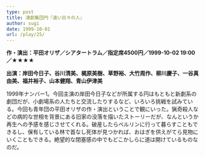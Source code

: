 ```yaml
---
type: post
title: 演劇集団円『遠い日々の人』
author: sugi
date: 1999-10-01
url: /play/25/
---
```

**作・演出：平田オリザ／シアタートラム／指定席4500円／1999-10-02 19:00／★★★★**

**出演：岸田今日子、谷川清美、梶原美樹、草野裕、大竹周作、柳川慶子、一谷真由美、福井裕子、山本健翔、青山伊津美**

1999年ナンバー1。今回主演の岸田今日子などが所属する円はもともと新劇系の劇団だが、小劇場系の人たちと交流したりするなど、いろいろ挑戦を試みている。今回も青年団の平田オリザの作・演出ということで観にいった。猟奇殺人などの病的な世相を背景にある旧家の没落を描いたストーリーだが、なんというか再生への予感を感じさせてくれる。破産したらベルリンに行って暮らすこともできるし、保有している林で首なし死体が見つかれば、おはぎを供えがてら見物にいくこともできる。絶望的な閉塞感の中でもどこかしらに道は開けているものなのだ。

